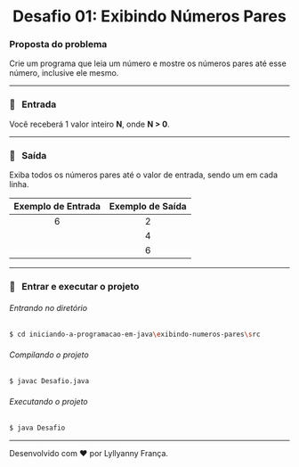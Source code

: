 <h1 align="center">Desafio 01: Exibindo Números Pares</h1>



### Proposta do problema
Crie um programa que leia um número e mostre os números pares até esse número, inclusive ele mesmo.

---

### :door: &nbsp; Entrada
Você receberá 1 valor inteiro **N**, onde **N > 0**.

---

### :page_facing_up: &nbsp; Saída
Exiba todos os números pares até o valor de entrada, sendo um em cada linha.

| Exemplo de Entrada | Exemplo de Saída |
| :----------------: | :--------------: |
|         6          |        2         |
|                    |        4         |
|                    |        6         |



---

### :runner: &nbsp; Entrar e executar o projeto

###### Entrando no diretório

````bash
$ cd iniciando-a-programacao-em-java\exibindo-numeros-pares\src
````
###### Compilando o projeto
````bash
$ javac Desafio.java
````
###### Executando o projeto
````bash
$ java Desafio
````

---
Desenvolvido com :heart: por Lyllyanny França.